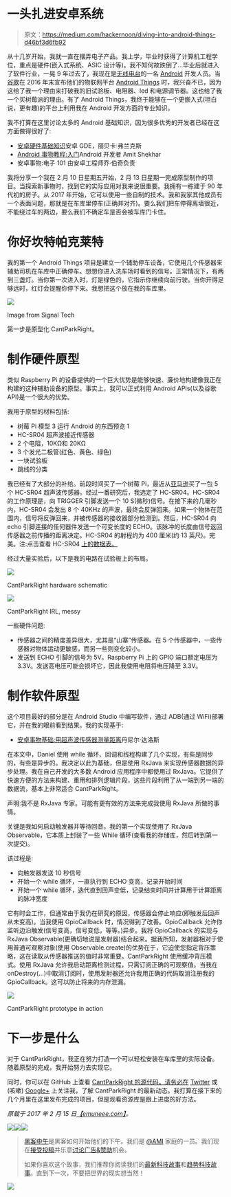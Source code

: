# 一头扎进安卓系统

> 原文：<https://medium.com/hackernoon/diving-into-android-things-d46bf3d6fb92>

从十几岁开始，我就一直在摆弄电子产品。我上学，毕业时获得了计算机工程学位，重点是硬件(嵌入式系统、ASIC 设计等)。我不知何故跌倒了...毕业后就进入了软件行业，一晃 9 年过去了，我现在是[无线电台](http://radiopublic.com)的一名 [Android](https://hackernoon.com/tagged/android) 开发人员。当[谷歌](https://hackernoon.com/tagged/google)在 2016 年末宣布他们的物联网平台 [Android Things](https://developer.android.com/things/index.html) 时，我兴奋不已，因为这给了我一个理由来打破我的旧试验板、电阻器、led 和电源调节器。这也给了我一个买树莓派的理由。有了 Android Things，我终于能够在一个更嵌入式(坦白说，更有趣)的平台上利用我在 Android 开发方面的专业知识。

我不打算在这里讨论太多的 Android 基础知识，因为很多优秀的开发者已经在这方面做得很好了:

*   [安卓硬件基础知识](https://riggaroo.co.za/android-things-hardware-basics/)安卓 GDE，丽贝卡·弗兰克斯
*   [Android 事物教程:入门](https://blog.mindorks.com/android-things-tutorials-getting-started-8464c11009ff#.29vvi2x82)Android 开发者 Amit Shekhar
*   安卓事物:电子 101 由安卓工程师乔·伯奇负责

我将分享一个我在 2 月 10 日星期五开始，2 月 13 日星期一完成原型制作的项目。当探索新事物时，找到它的实际应用对我来说很重要。我拥有一栋建于 90 年代初的房子。从 2017 年开始，它可以使用一些自制的技术。我和我家其他成员有一个表面问题，那就是在车库里停车(正确并对齐)。要么我们把车停得离墙很近，不能绕过车的两边，要么我们不确定车是否会被车库门卡住。

# 你好坎特帕克莱特

我的第一个 Android Things 项目是建立一个辅助停车设备，它使用几个传感器来辅助司机在车库中正确停车。想想你进入洗车场时看到的信号。正常情况下，有两到三盏灯。当你第一次进入时，灯是绿色的，它指示你继续向前行驶。当你开得足够远时，红灯会提醒你停下来。我想把这个放在我的车库里。

![](img/3c22809fe7bdd608aa2ff532f04ae3ec.png)

Image from Signal Tech

第一步是原型化 CantParkRight。

# 制作硬件原型

类似 Raspberry Pi 的设备提供的一个巨大优势是能够快速、廉价地构建像我正在构建的这种辅助设备的原型。事实上，我可以正式利用 Android APIs(以及谷歌 API)是一个很大的优势。

我用于原型的材料包括:

*   树莓 Pi 模型 3 运行 Android 的东西预览 1
*   HC-SR04 超声波接近传感器
*   2 个电阻，10KΩ和 20KΩ
*   3 个发光二极管(红色、黄色、绿色)
*   一块试验板
*   跳线的分类

我已经有了大部分的补给。前段时间买了一个树莓 Pi，最近从[亚马逊](https://www.amazon.com/HC-SR04-Ultrasonic-Distance-MEGA2560-ElecRight/dp/B01MA4O5G5/ref=sr_1_cc_1?s=aps&ie=UTF8&qid=1487174915&sr=1-1-catcorr&keywords=hc-sr04)买了一包 5 个 HC-SR04 超声波传感器。经过一番研究后，我选定了 HC-SR04。HC-SR04 的工作原理是，向 TRIGGER 引脚发送一个 10 S(微秒)信号。在接下来的几毫秒内，HC-SR04 会发出 8 个 40KHz 的声波，最终会反弹回来。如果一个物体在范围内，信号将反弹回来，并被传感器的接收器部分检测到。然后，HC-SR04 向 echo 引脚连接的任何器件发送一个可变长度的 ECHO。该脉冲的长度由信号返回传感器之前传播的距离决定。HC-SR04 的射程约为 400 厘米(约 13 英尺)。完美。注:点击查看 HC-SR04 [上的数据表。](http://www.micropik.com/PDF/HCSR04.pdf)

经过大量实验后，以下是我的电路在试验板上的布局。

![](img/aa723330ba492d0d2dff469f549cb702.png)

CantParkRight hardware schematic

![](img/18411e0c21c7375a56aa3a2b43860e66.png)

CantParkRight IRL, messy

一些硬件问题:

*   传感器之间的精度差异很大，尤其是“山寨”传感器。在 5 个传感器中，一些传感器对物体运动更敏感，而另一些则变化较小。
*   发送到 ECHO 引脚的信号为 5V。Raspberry Pi 上的 GPIO 端口额定电压为 3.3V。发送高电压可能会损坏它，因此我使用电阻将电压降至 3.3V。

# 制作软件原型

这个项目最好的部分是在 Android Studio 中编写软件，通过 ADB(通过 WiFi)部署它，并在我的眼前看到结果。我的实现基于:

*   [安卓事物基础:用超声波传感器测量距离](https://hackernoon.com/android-things-basics-measure-distance-with-ultrasonic-sensor-3196fe5d7d7c#.fphbtwuy7)丹尼尔·达洛斯

在本文中，Daniel 使用 while 循环、回调和线程构建了几个实现，有些是同步的，有些是异步的。我决定以此为基础，但是使用 RxJava 来实现传感器数据的异步处理。我在自己开发的大多数 Android 应用程序中都使用过 RxJava。它提供了快速方便的方法来构建、重用和排列逻辑片段，这些片段利用了从一端到另一端的数据流，基本上非常适合 CantParkRight。

声明:我不是 RxJava 专家。可能有更有效的方法来完成我使用 RxJava 所做的事情。

关键是我如何启动触发器并等待回音。我的第一个实现使用了 RxJava Observable，它本质上封装了一些 While 循环(查看我的存储库，然后转到第一次提交)。

该过程是:

*   向触发器发送 10 秒信号
*   开始一个 while 循环，一直执行到 ECHO 变高，记录开始时间
*   开始一个 while 循环，迭代直到回声变低，记录结束时间并计算用于计算距离的脉冲宽度

它有时会工作，但通常由于我仍在研究的原因，传感器会停止响应(即触发后回声从未变高)。当我使用 GpioCallback 时，情况得到了改善。GpioCallback 允许你监听边沿触发(信号变高，信号变低，等等。)异步。我将 GpioCallback 的实现与 RxJava Observable(更确切地说是发射器)结合起来。据我所知，发射器相对于使用普通可观察对象(使用 Observable.create)的优势在于，它迫使您指定背压策略，这在读取从传感器推送的值时非常重要。CantParkRight 使用缓冲背压模式。使用 RxJava 允许我启动距离检测过程，只需订阅正确的可观察值。当我在 onDestroy(…)中取消订阅时，使用发射器还允许我用正确的代码取消注册我的 GpioCallback。这可以防止将来的内存泄漏。

![](img/ed85acde50e4c5f39aec1b66f56a8815.png)

CantParkRight prototype in action

# 下一步是什么

对于 CantParkRight，我正在努力打造一个可以轻松安装在车库里的实际设备。随着原型的完成，我开始努力去实现它。

同时，你可以在 GitHub 上查看 [CantParkRight 的源代码。请务必在](https://github.com/emuneee/cant-park-right) [Twitter](http://twitter.com/emuneee) 或(咳嗽) [Google+](http://google.com/+EvanHalley) 上关注我，了解 CantParkRight 的最新动态。我打算在接下来的几个月里在这里发布完成的项目，但是观看资源库是跟上进度的好方法。

*原载于 2017 年 2 月 15 日*[*【emuneee.com】*](http://emuneee.com/blog/2017/02/15/diving-into-android-things/)*。*

[![](img/50ef4044ecd4e250b5d50f368b775d38.png)](http://bit.ly/HackernoonFB)[![](img/979d9a46439d5aebbdcdca574e21dc81.png)](https://goo.gl/k7XYbx)[![](img/2930ba6bd2c12218fdbbf7e02c8746ff.png)](https://goo.gl/4ofytp)

> [黑客中午](http://bit.ly/Hackernoon)是黑客如何开始他们的下午。我们是 [@AMI](http://bit.ly/atAMIatAMI) 家庭的一员。我们现在[接受投稿](http://bit.ly/hackernoonsubmission)并乐意[讨论广告&赞助](mailto:partners@amipublications.com)机会。
> 
> 如果你喜欢这个故事，我们推荐你阅读我们的[最新科技故事](http://bit.ly/hackernoonlatestt)和[趋势科技故事](https://hackernoon.com/trending)。直到下一次，不要把世界的现实想当然！

![](img/be0ca55ba73a573dce11effb2ee80d56.png)